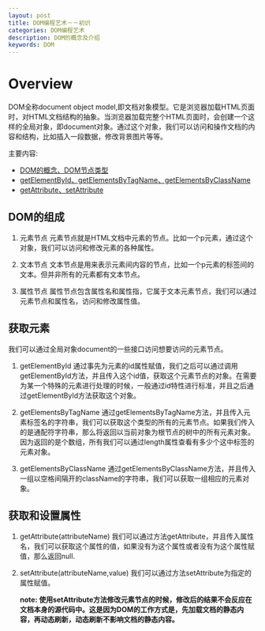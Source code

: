 ```yaml
---
layout: post
title: DOM编程艺术－－初识
categories: DOM编程艺术
description: DOM的概念及介绍
keywords: DOM
---
```





# Overview
  DOM全称document object model,即文档对象模型。它是浏览器加载HTML页面时，对HTML文档结构的抽象。当浏览器加载完整个HTML页面时，会创建一个这样的全局对象，即document对象。通过这个对象，我们可以访问和操作文档的内容和结构，比如插入一段数据，修改背景图片等等。

  主要内容:

* [DOM的概念、DOM节点类型](#a)
* [getElementById、getElementsByTagName、getElementsByClassName](#b)
* [getAttribute、setAttribute](#c)




## <span id="a">DOM的组成</span>
1. 元素节点
    元素节点就是HTML文档中元素的节点。比如一个p元素，通过这个对象，我们可以访问和修改元素的各种属性。

2. 文本节点
   文本节点是用来表示元素间内容的节点，比如一个p元素的标签间的文本。但并非所有的元素都有文本节点。

3. 属性节点
   属性节点包含属性名和属性指，它属于文本元素节点，我们可以通过元素节点和属性名，访问和修改属性值。

<div id="b">
</div>

## 获取元素
   我们可以通过全局对象document的一些接口访问想要访问的元素节点。
1.  getElementById
   通过事先为元素的id属性赋值，我们之后可以通过调用getElementById方法，并且传入这个id值，获取这个元素节点的对象。在需要为某一个特殊的元素进行处理的时候，一般通过id特性进行标准，并且之后通过getElementById方法获取这个对象。

2. getElementsByTagName
   通过getElementsByTagName方法，并且传入元素标签名的字符串，我们可以获取这个类型的所有的元素节点。如果我们传入的是通配符字符串，那么将返回以当前对象为根节点的树中的所有元素对象。因为返回的是个数组，所有我们可以通过length属性查看有多少个这中标签的元素对象。

3. getElementsByClassName
   通过getElementsByClassName方法，并且传入一组以空格间隔开的className的字符串，我们可以获取一组相应的元素对象。

<div id="c">
</div>

## <span id="c">获取和设置属性</span>
1. getAttribute(attributeName)
   我们可以通过方法getAttribute，并且传入属性名，我们可以获取这个属性的值，如果没有为这个属性或者没有为这个属性赋值，那么返回null.
2. setAttribute(attributeName,value)
   我们可以通过方法setAttribute为指定的属性赋值。

   **note: 使用setAttribute方法修改元素节点的时候，修改后的结果不会反应在文档本身的源代码中。这是因为DOM的工作方式是，先加载文档的静态内容，再动态刷新，动态刷新不影响文档的静态内容。**
